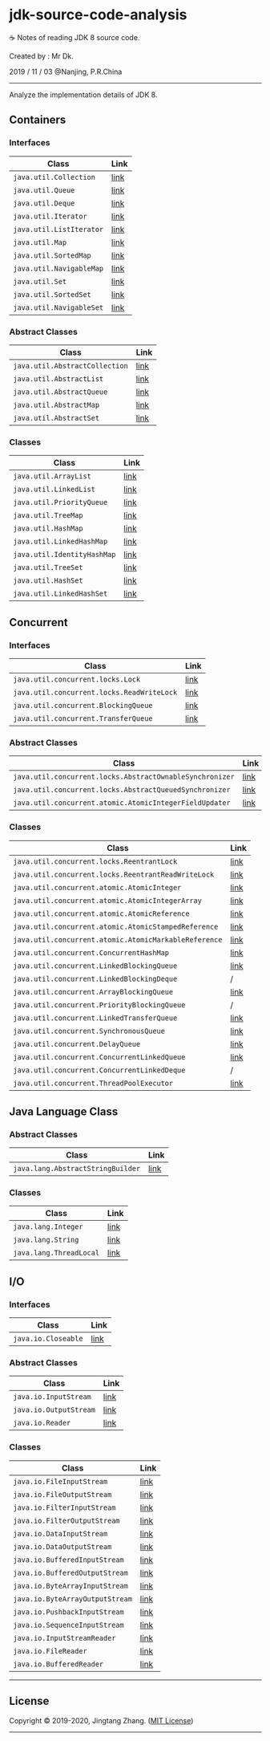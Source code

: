 # jdk-source-code-analysis

☕ Notes of reading JDK 8 source code.

Created by : Mr Dk.

2019 / 11 / 03 @Nanjing, P.R.China

---

Analyze the implementation details of JDK 8.

## Containers

### Interfaces

| Class                    | Link                                                |
| ------------------------ | --------------------------------------------------- |
| `java.util.Collection`   | [link](java.util/Interface%20%2d%20java.util.Collection.md)   |
| `java.util.Queue`        | [link](java.util/Interface%20%2d%20java.util.Queue.md)        |
| `java.util.Deque`        | [link](java.util/Interface%20%2d%20java.util.Deque.md)        |
| `java.util.Iterator`     | [link](java.util/Interface%20%2d%20java.util.Iterator.md)     |
| `java.util.ListIterator` | [link](java.util/Interface%20%2d%20java.util.ListIterator.md) |
| `java.util.Map`          | [link](java.util/Interface%20%2d%20java.util.Map.md)          |
| `java.util.SortedMap`    | [link](java.util/Interface%20%2d%20java.util.SortedMap.md)    |
| `java.util.NavigableMap` | [link](java.util/Interface%20%2d%20java.util.NavigableMap.md) |
| `java.util.Set`          | [link](java.util/Interface%20%2d%20java.util.Set.md)          |
| `java.util.SortedSet`    | [link](java.util/Interface%20%2d%20java.util.SortedSet.md)    |
| `java.util.NavigableSet` | [link](java.util/Interface%20%2d%20java.util.NavigableSet.md) |

### Abstract Classes

| Class                          | Link                                                         |
| ------------------------------ | ------------------------------------------------------------ |
| `java.util.AbstractCollection` | [link](java.util/Abstract%20Class%20%2d%20java.util.AbstractCollection.md) |
| `java.util.AbstractList`       | [link](java.util/Abstract%20Class%20%2d%20java.util.AbstractList.md)   |
| `java.util.AbstractQueue`      | [link](java.util/Abstract%20Class%20%2d%20java.util.AbstractQueue.md)  |
| `java.util.AbstractMap`        | [link](java.util/Abstract%20Class%20%2d%20java.util.AbstractMap.md)    |
| `java.util.AbstractSet`        | [link](java.util/Abstract%20Class%20%2d%20java.util.AbstractSet.md)    |

### Classes

| Class                       | Link                                               |
| --------------------------- | -------------------------------------------------- |
| `java.util.ArrayList`       | [link](java.util/Class%20%2d%20java.util.ArrayList.md)       |
| `java.util.LinkedList`      | [link](java.util/Class%20%2d%20java.util.LinkedList.md)      |
| `java.util.PriorityQueue`   | [link](java.util/Class%20%2d%20java.util.PriorityQueue.md)   |
| `java.util.TreeMap`         | [link](java.util/Class%20%2d%20java.util.TreeMap.md)         |
| `java.util.HashMap`         | [link](java.util/Class%20%2d%20java.util.HashMap.md)         |
| `java.util.LinkedHashMap`   | [link](java.util/Class%20%2d%20java.util.LinkedHashMap.md)   |
| `java.util.IdentityHashMap` | [link](java.util/Class%20%2d%20java.util.IdentityHashMap.md) |
| `java.util.TreeSet`         | [link](java.util/Class%20%2d%20java.util.TreeSet.md)         |
| `java.util.HashSet`         | [link](java.util/Class%20%2d%20java.util.HashSet.md)         |
| `java.util.LinkedHashSet`   | [link](java.util/Class%20%2d%20java.util.LinkedHashSet.md)   |

## Concurrent

### Interfaces

| Class                                      | Link                                                         |
| ------------------------------------------ | ------------------------------------------------------------ |
| `java.util.concurrent.locks.Lock`          | [link](java.util.concurrent/Interface%20%2d%20java.util.concurrent.locks.Lock.md) |
| `java.util.concurrent.locks.ReadWriteLock` | [link](java.util.concurrent/Interface%20%2d%20java.util.concurrent.locks.ReadWriteLock.md) |
| `java.util.concurrent.BlockingQueue`       | [link](java.util.concurrent/Interface%20%2d%20java.util.concurrent.BlockingQueue.md) |
| `java.util.concurrent.TransferQueue`       | [link](java.util.concurrent/Interface%20%2d%20java.util.concurrent.TransferQueue.md) |

### Abstract Classes

| Class                                                    | Link                                                         |
| -------------------------------------------------------- | ------------------------------------------------------------ |
| `java.util.concurrent.locks.AbstractOwnableSynchronizer` | [link](java.util.concurrent/Abstract%20Class%20%2d%20java.util.concurrent.locks.AbstractOwnableSynchronizer.md) |
| `java.util.concurrent.locks.AbstractQueuedSynchronizer`  | [link](java.util.concurrent/Abstract%20Class%20%2d%20java.util.concurrent.locks.AbstractQueuedSynchronizer.md) |
| `java.util.concurrent.atomic.AtomicIntegerFieldUpdater`  | [link](java.util.concurrent/Abstract%20Class%20%2d%20java.util.concurrent.atomic.AtomicIntegerFieldUpdater.md) |

### Classes

| Class                                                 | Link                                                         |
| ----------------------------------------------------- | ------------------------------------------------------------ |
| `java.util.concurrent.locks.ReentrantLock`            | [link](java.util.concurrent/Class%20%2d%20java.util.concurrent.locks.ReentrantLock.md) |
| `java.util.concurrent.locks.ReentrantReadWriteLock`   | [link](java.util.concurrent/Class%20%2d%20java.util.concurrent.locks.ReentrantReadWriteLock.md) |
| `java.util.concurrent.atomic.AtomicInteger`           | [link](java.util.concurrent/Class%20%2d%20java.util.concurrent.atomic.AtomicInteger.md) |
| `java.util.concurrent.atomic.AtomicIntegerArray`      | [link](java.util.concurrent/Class%20%2d%20java.util.concurrent.atomic.AtomicIntegerArray.md) |
| `java.util.concurrent.atomic.AtomicReference`         | [link](java.util.concurrent/Class%20%2d%20java.util.concurrent.atomic.AtomicReference.md) |
| `java.util.concurrent.atomic.AtomicStampedReference`  | [link](java.util.concurrent/Class%20%2d%20java.util.concurrent.atomic.AtomicStampedReference.md) |
| `java.util.concurrent.atomic.AtomicMarkableReference` | [link](java.util.concurrent/Class%20%2d%20java.util.concurrent.atomic.AtomicStampedReference.md) |
| `java.util.concurrent.ConcurrentHashMap`              | [link](java.util.concurrent/Class%20%2d%20java.util.concurrent.ConcurrentHashMap.md) |
| `java.util.concurrent.LinkedBlockingQueue`            | [link](java.util.concurrent/Class%20%2d%20java.util.concurrent.LinkedBlockingQueue.md) |
| `java.util.concurrent.LinkedBlockingDeque`            | / |
| `java.util.concurrent.ArrayBlockingQueue`             | [link](java.util.concurrent/Class%20%2d%20java.util.concurrent.ArrayBlockingQueue.md) |
| `java.util.concurrent.PriorityBlockingQueue`          | / |
| `java.util.concurrent.LinkedTransferQueue`            | [link](java.util.concurrent/Class%20%2d%20java.util.concurrent.LinkedTransferQueue.md) |
| `java.util.concurrent.SynchronousQueue`               | [link](java.util.concurrent/Class%20%2d%20java.util.concurrent.SynchronousQueue.md) |
| `java.util.concurrent.DelayQueue`                     | [link](java.util.concurrent/Class%20%2d%20java.util.concurrent.DelayQueue.md) |
| `java.util.concurrent.ConcurrentLinkedQueue`          | [link](java.util.concurrent/Class%20%2d%20java.util.concurrent.ConcurrentLinkedQueue.md) |
| `java.util.concurrent.ConcurrentLinkedDeque`          | / |
| `java.util.concurrent.ThreadPoolExecutor`             | [link](java.util.concurrent/Class%20%2d%20java.util.concurrent.ThreadPoolExecutor.md) |

## Java Language Class

### Abstract Classes

| Class                             | Link                                                         |
| --------------------------------- | ------------------------------------------------------------ |
| `java.lang.AbstractStringBuilder` | [link](java.lang/Abstract%20Class%20%2d%20java.lang.AbstractStringBuilder.md) |

### Classes

| Class                    | Link                                            |
| ------------------------ | ----------------------------------------------- |
| `java.lang.Integer`      | [link](java.lang/Class%20%2d%20java.lang.Integer.md)      |
| `java.lang.String`       | [link](java.lang/Class%20%2d%20java.lang.String.md)       |
| `java.lang.ThreadLocal`  | [link](java.lang/Class%20%2d%20java.lang.ThreadLocal.md)  |

## I/O

### Interfaces

| Class               | Link                                           |
| ------------------- | ---------------------------------------------- |
| `java.io.Closeable` | [link](java.io/Interface%20%2d%20java.io.Closeable.md) |

### Abstract Classes

| Class                  | Link                                                     |
| ---------------------  | -------------------------------------------------------  |
| `java.io.InputStream`  | [link](java.io/Abstract%20Class%20%2d%20java.io.InputStream.md)  |
| `java.io.OutputStream` | [link](java.io/Abstract%20Class%20%2d%20java.io.OutputStream.md) |
| `java.io.Reader`       | [link](java.io/Abstract%20Class%20%2d%20java.io.Reader.md)       |

### Classes

| Class                                | Link                                             |
| ------------------------------------ | ------------------------------------------------ |
| `java.io.FileInputStream`            | [link](java.io/Class%20%2d%20java.io.FileInputStream.md) |
| `java.io.FileOutputStream`           | [link](java.io/Class%20%2d%20java.io.FileOutputStream.md) |
| `java.io.FilterInputStream`          | [link](java.io/Class%20%2d%20java.io.FilterInputStream.md) |
| `java.io.FilterOutputStream`         | [link](java.io/Class%20%2d%20java.io.FilterOutputStream.md) |
| `java.io.DataInputStream`            | [link](java.io/Class%20%2d%20java.io.DataInputStream.md) |
| `java.io.DataOutputStream`           | [link](java.io/Class%20%2d%20java.io.DataOutputStream.md) |
| `java.io.BufferedInputStream`        | [link](java.io/Class%20%2d%20java.io.BufferedInputStream.md) |
| `java.io.BufferedOutputStream`       | [link](java.io/Class%20%2d%20java.io.BufferedOutputStream.md) |
| `java.io.ByteArrayInputStream`       | [link](java.io/Class%20%2d%20java.io.ByteArrayInputStream.md) |
| `java.io.ByteArrayOutputStream`      | [link](java.io/Class%20%2d%20java.io.ByteArrayOutputStream.md) |
| `java.io.PushbackInputStream`        | [link](java.io/Class%20%2d%20java.io.PushbackInputStream.md) |
| `java.io.SequenceInputStream`        | [link](java.io/Class%20%2d%20java.io.SequenceInputStream.md) |
| `java.io.InputStreamReader`          | [link](java.io/Class%20%2d%20java.io.InputStreamReader.md) |
| `java.io.FileReader`                 | [link](java.io/Class%20%2d%20java.io.FileReader.md) |
| `java.io.BufferedReader`             | [link](java.io/Class%20%2d%20java.io.BufferedReader.md) |

---

## License

Copyright © 2019-2020, Jingtang Zhang. ([MIT License](LICENSE))

---

